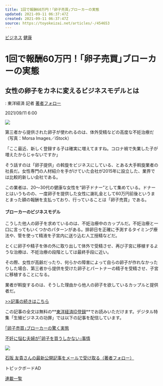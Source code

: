 ```yaml
---
title: 1回で報酬60万円！｢卵子売買｣ブローカーの実態
updated: 2021-09-11 06:37:47Z
created: 2021-09-11 06:37:47Z
source: https://toyokeizai.net/articles/-/454653
---
```


[ビジネス](https://toyokeizai.net/list/genre/business)
[健康](https://toyokeizai.net/category/health)

# 1回で報酬60万円！｢卵子売買｣ブローカーの実態

## 女性の卵子をカネに変えるビジネスモデルとは

  : 東洋経済 記者    [著者フォロー](https://id.toyokeizai.net/fm/?author_id=2740&author_name=%E7%9F%B3%E9%98%AA+%E5%8F%8B%E8%B2%B4&referer=%2Farticles%2F-%2F454653)

2021/09/11 6:00

![](https://tk.ismcdn.jp/mwimgs/4/b/1140/img_4b6adbfe5888d5c7012324f7a91312d7245777.jpg)

第三者から提供された卵子が使われるのは、体外受精などの高度な不妊治療だ（写真：Morsa Images／iStock）

「ここ最近、新しく登録する子は確実に増えてますね。コロナ禍で失業した子が増えたからじゃないですか」

そう話すのは「卵子提供」の斡旋をビジネスにしている、とある大手斡旋業者の社長だ。女性専門の人材紹介を手がけていた会社が2015年に設立した、業界では比較的新しい会社である。

この業者は、20～30代の健康な女性を“卵子ドナー”として集めている。ドナーとはいうものの、一度卵子を提供した女性に謝礼金として60万円前後というまとまった額の報酬を支払っており、行っていることは「卵子売買」である。

#### ブローカーのビジネスモデル

こうした他人の卵子を求めているのは、不妊治療中のカップルだ。不妊治療と一口に言ってもいくつかのパターンがある。排卵日を正確に予測するタイミング療法や、管を使って精液を子宮内に送り込む人工授精などだ。

とくに卵子や精子を体の外に取り出して体外で受精させ、再び子宮に移植するような治療は、不妊治療の段階としては最終手段に近い。

その際、女性が高齢だったり、何らかの障害によって自らの卵子が作れなかったりした場合、第三者から提供を受けた卵子とパートナーの精子を受精させ、子宮に移植することになる。

業者が斡旋するのは、そうした理由から他人の卵子を欲しているカップルと提供者だ。

[>>記事の続きはこちら](https://premium.toyokeizai.net/articles/-/28133/?utm_campaign=EDtkprem_2109&utm_source=edTKO&utm_medium=article&utm_content=454653&login=Y#tkol-cont)

この記事の全文は無料の**[東洋経済ID登録](https://premium.toyokeizai.net/articles/-/28133/?utm_campaign=EDtkprem_2109&utm_source=edTKO&utm_medium=article&utm_content=454653&login=Y#tkol-cont)**でお読みいただけます。デジタル特集「生殖ビジネスの功罪」では以下の記事を配信しています。

[｢卵子売買｣ブローカーの驚く実態](https://premium.toyokeizai.net/articles/-/28133/?utm_campaign=EDtkprem_2109&utm_source=edTKO&utm_medium=article&utm_content=454653)

[不妊に悩む夫婦が｢卵子を買うしかない｣事情](https://premium.toyokeizai.net/articles/-/28169/?utm_campaign=EDtkprem_2109&utm_source=edTKO&utm_medium=article&utm_content=454653)

[![](https://tk.ismcdn.jp/mwimgs/4/9/1080/img_49a3e7392d2765fa4d54d2f2a57070a6242763.jpg)](https://premium.toyokeizai.net/category/tkplus_categoryr_premium_reproduction)

[石阪 友貴さんの最新公開記事をメールで受け取る（著者フォロー）](https://id.toyokeizai.net/fm/?author_id=2740&author_name=%E7%9F%B3%E9%98%AA+%E5%8F%8B%E8%B2%B4&referer=%2Farticles%2F-%2F454653)

トピックボードAD

[連載一覧](https://toyokeizai.net/list/columns)